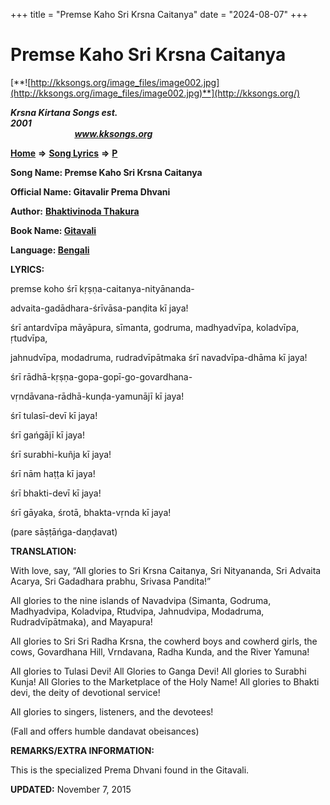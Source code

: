+++
title = "Premse Kaho Sri Krsna Caitanya"
date = "2024-08-07"
+++

# Premse Kaho Sri Krsna Caitanya
[**![http://kksongs.org/image_files/image002.jpg](http://kksongs.org/image_files/image002.jpg)**](http://kksongs.org/)

**_Krsna Kirtana Songs est. 2001_**                                                                                                                                                 **_www.kksongs.org_**

**[Home](http://kksongs.org/)** **⇒** **[Song Lyrics](http://kksongs.org/lyrics.html)** **⇒** **[P](http://kksongs.org/songs/song_p.html)**

**Song Name: Premse Kaho Sri Krsna Caitanya**

**Official Name: Gitavalir Prema Dhvani**

**Author:** [**Bhaktivinoda Thakura**](http://kksongs.org/authors/list/bhaktivinoda.html)

**Book Name: [Gitavali](http://kksongs.org/authors/literature/gitavali.html)**

**Language: [Bengali](http://kksongs.org/language/list/bengali.html)**

**LYRICS:**

premse koho śrī kṛṣṇa-caitanya-nityānanda-

advaita-gadādhara-śrīvāsa-panḍita kī jaya!

śrī antardvīpa māyāpura, sīmanta, godruma, madhyadvīpa, koladvīpa, ṛtudvīpa,

jahnudvīpa, modadruma, rudradvīpātmaka śrī navadvīpa-dhāma kī jaya!

śrī rādhā-kṛṣṇa-gopa-gopī-go-govardhana-

vṛndāvana-rādhā-kunḍa-yamunājī kī jaya!

śrī tulasī-devī kī jaya!

śrī gańgājī kī jaya!

śrī surabhi-kuñja kī jaya!

śrī nām haṭṭa kī jaya!

śrī bhakti-devī kī jaya!

śrī gāyaka, śrotā, bhakta-vṛnda kī jaya!

(pare sāṣṭāńga-daṇḍavat)

**TRANSLATION:**

With love, say, “All glories to Sri Krsna Caitanya, Sri Nityananda, Sri Advaita Acarya, Sri Gadadhara prabhu, Srivasa Pandita!”

All glories to the nine islands of Navadvipa (Simanta, Godruma, Madhyadvipa, Koladvipa, Rtudvipa, Jahnudvipa, Modadruma, Rudradvīpātmaka), and Mayapura!

All glories to Sri Sri Radha Krsna, the cowherd boys and cowherd girls, the cows, Govardhana Hill, Vrndavana, Radha Kunda, and the River Yamuna!

All glories to Tulasi Devi! All Glories to Ganga Devi! All glories to Surabhi Kunja! All Glories to the Marketplace of the Holy Name! All glories to Bhakti devi, the deity of devotional service!

All glories to singers, listeners, and the devotees!

(Fall and offers humble dandavat obeisances)

**REMARKS/EXTRA INFORMATION:**

This is the specialized Prema Dhvani found in the Gitavali.

**UPDATED:** November 7, 2015